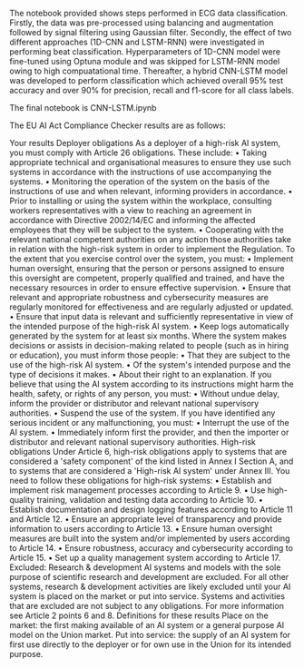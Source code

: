 The notebook provided shows steps performed in ECG data classification.
Firstly, the data was pre-processed using balancing and augmentation followed by signal filtering using Gaussian filter.
Secondly, the effect of two different approaches (1D-CNN and LSTM-RNN) were investigated in performing beat classification.
Hyperparameters of 1D-CNN model were fine-tuned using Optuna module and was skipped for LSTM-RNN model owing to high compuatational time.
Thereafter, a hybrid CNN-LSTM model was developed to perform classification which achieved overall 95% test accuracy and over 90% for precision, recall and f1-score for all class labels.

The final notebook is CNN-LSTM.ipynb


The EU AI Act Compliance Checker results are as follows:

Your results
Deployer obligations
As a deployer of a high-risk AI system, you must comply with Article 26 obligations.
These include:
•	Taking appropriate technical and organisational measures to ensure they use such systems in accordance with the instructions of use accompanying the systems.
•	Monitoring the operation of the system on the basis of the instructions of use and when relevant, informing providers in accordance.
•	Prior to installing or using the system within the workplace, consulting workers representatives with a view to reaching an agreement in accordance with Directive 2002/14/EC and informing the affected employees that they will be subject to the system.
•	Cooperating with the relevant national competent authorities on any action those authorities take in relation with the high-risk system in order to implement the Regulation.
To the extent that you exercise control over the system, you must:
•	Implement human oversight, ensuring that the person or persons assigned to ensure this oversight are competent, properly qualified and trained, and have the necessary resources in order to ensure effective supervision.
•	Ensure that relevant and appropriate robustness and cybersecurity measures are regularly monitored for effectiveness and are regularly adjusted or updated.
•	Ensure that input data is relevant and sufficiently representative in view of the intended purpose of the high-risk AI system.
•	Keep logs automatically generated by the system for at least six months.
Where the system makes decisions or assists in decision-making related to people (such as in hiring or education), you must inform those people:
•	That they are subject to the use of the high-risk AI system.
•	Of the system's intended purpose and the type of decisions it makes.
•	About their right to an explanation.
If you believe that using the AI system according to its instructions might harm the health, safety, or rights of any person, you must:
•	Without undue delay, inform the provider or distributor and relevant national supervisory authorities.
•	Suspend the use of the system.
If you have identified any serious incident or any malfunctioning, you must:
•	Interrupt the use of the AI system.
•	Immediately inform first the provider, and then the importer or distributor and relevant national supervisory authorities.
High-risk obligations
Under Article 6, high-risk obligations apply to systems that are considered a 'safety component' of the kind listed in Annex I Section A, and to systems that are considered a 'High-risk AI system' under Annex III.
You need to follow these obligations for high-risk systems:
•	Establish and implement risk management processes according to Article 9.
•	Use high-quality training, validation and testing data according to Article 10.
•	Establish documentation and design logging features according to Article 11 and Article 12.
•	Ensure an appropriate level of transparency and provide information to users according to Article 13.
•	Ensure human oversight measures are built into the system and/or implemented by users according to Article 14.
•	Ensure robustness, accuracy and cybersecurity according to Article 15.
•	Set up a quality management system according to Article 17.
Excluded: Research & development
AI systems and models with the sole purpose of scientific research and development are excluded. For all other systems, research & development activities are likely excluded until your AI system is placed on the market or put into service. Systems and activities that are excluded are not subject to any obligations. For more information see Article 2 points 6 and 8.
Definitions for these results
Place on the market: the first making available of an AI system or a general purpose AI model on the Union market.
Put into service: the supply of an AI system for first use directly to the deployer or for own use in the Union for its intended purpose.
